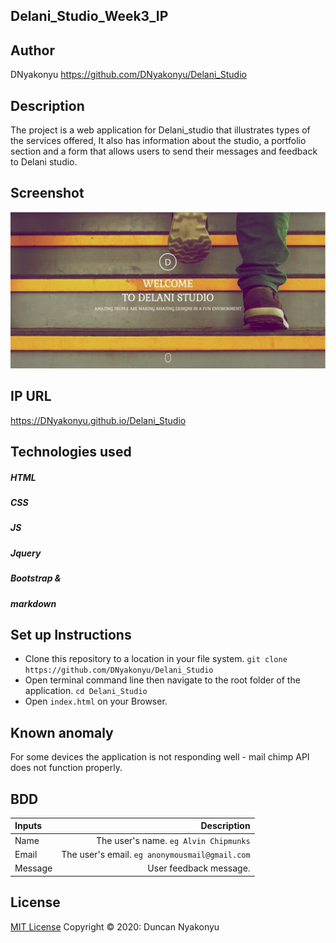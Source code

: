 ## Delani_Studio_Week3_IP

## Author

DNyakonyu https://github.com/DNyakonyu/Delani_Studio

## Description

The project is a web application for Delani_studio that illustrates types of the services offered, It also has information about the studio, a portfolio section and a form that allows users to send their messages and feedback to Delani studio.


## Screenshot

![](https://github.com/DNyakonyu/Delani_Studio/blob/master/images/screenshot.jpg)

## IP URL

https://DNyakonyu.github.io/Delani_Studio

## Technologies used

##### HTML
##### CSS
##### JS
##### Jquery
##### Bootstrap &
##### markdown





## Set up Instructions


- Clone this repository to a location in your file system. `git clone https://github.com/DNyakonyu/Delani_Studio`
- Open terminal command line then navigate to the root folder of the application. `cd Delani_Studio`
- Open `index.html` on your Browser.


## Known anomaly

 For some devices the application is not responding well - mail chimp API does not function properly.

## BDD
| Inputs |  Description |
| :---         |          ---: |
| Name   | The user's name. `eg Alvin Chipmunks`|
| Email     | The user's email. ``eg anonymousmail@gmail.com``   |
| Message    | User feedback message.   |

## License
[MIT License](https://choosealicense.com/licenses/mit/) Copyright © 2020: Duncan Nyakonyu

